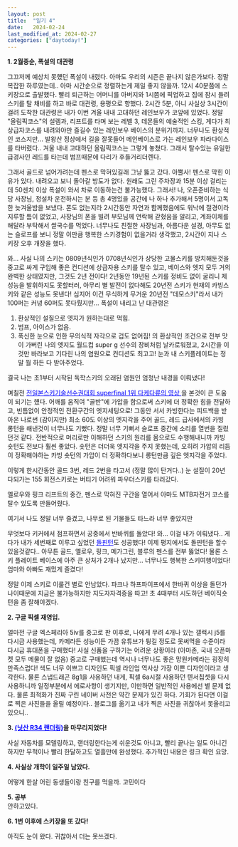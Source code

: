 ```yaml
---
layout: post
title:  "일기 4"
date:   2024-02-24
last_modified_at: 2024-02-27
categories: ["daytoday!"]
---
```


**1. 2월중순, 폭설의 대관령**
   
   그끄저께 예상치 못헀던 폭설이 내렸다.
   아마도 우리의 시즌은 끝나지 않은가보다.
   정말 복잡한 하루였는데..
   아마 시간순으로 정렬하는게 제일 좋지 않을까.
   12시 40분쯤에 스키장으로 출발했다.
   빨리 퇴근하는 어머니를 아버지와 1시쯤에 픽업하고 집에 잠시 들려 스키를 탈 채비를 하고
   바로 대관령, 용평으로 향했다.
   2시간 5분, 아니 사실상 3시간이 걸려 도착한 대관령은
   내가 이번 겨울 내내 고대하던 레인보우가 코앞에 있었다.
   정말 "올림픽코스"의 설렘과, 리프트를 타며 보는 레벨 3, 데몬들의 예술적인 스킹, 게다가 최상급자코스를 내려와야만 즐길수 있는 레인보우 베이스의 분위기까지.
   너무나도 환상적인 코스지만... 발왕산 정상에서 길을 잘못들어 메인베이스로 가는 레인보우 파라다이스를 타버렸다.. 겨울 내내 고대하던 올림픽코스는 그렇게 놓쳤다.
   그래서 탈수있는 유일한 급경사인 레드를 타는데 범프때문에 다리가 후들거리더렌다.
   
   그래서 골드로 넘어가려는데 펜스로 막혀있길래 그냥 뚫고 갔다.
   아뿔사! 펜스로 막힌 이유가 있다. 내려오고 보니 돌아갈 방도가 없다.
   원래도 그린 주차장과 15분 이상 걸리는데 50센치 이상 폭설이 와서 차로 이동하는건 불가능했다.
   그래서! 나, 오픈준비하는 식당 사장님, 정설차 운전하시는 분 등 총 4명있을 공간에 나 하나 추가해서 5명이서 고독한 늦겨울밤을 보냈다.
   폰도 없는지라 2시간동안 자연과 함께했음에도 워낙에 절경이라 지루할 틈이 없었고,
   사장님의 폰을 빌려 부모님께 연락해 갇혔음을 알리고, 계좌이체를 해달라 부탁해서 쌀국수를 먹었다.
   너무나도 친절한 사장님과, 아름다운 설경, 아무도 없는 슬로프를 보니 정말 이만큼 행복한 스키경험이 없을거라 생각했고,
   2시간이 지나 스키장 오후 개장을 했다.

   와... 사실 나의 스키는 0809년식인가 0708년식인가 상당한 고물스키를 방치해둔것을 중고로 싸게 구입해 좋은 컨디션에 상급자용 스키를 탈수 있고,
   베이스와 엣지 모두 거의 완벽한 상태였지만, 그것도 2년 전이다! 2년동안 19년된 스키를 정비도 없이 굴리니 제 성능을 발휘하지도 못할터러,
   아무리 별 발전이 없다해도 20년전 스키가 현재의 카빙스키와 같은 성능도 못낸다!
   심지어 이건 무식하게 무거운 20년전 "데모스키"라서 내가 100퍼는 커녕 60퍼도 못다뤘지만...
   폭설이 내리고 난 대관령은
   1. 환상적인 설질으로 엣지가 원하는대로 먹힘.
   2. 범프, 아이스가 없음.
   3. 푹신한 눈으로 인한 무의식적 자각으로 겁도 없어짐!
   의 환상적인 조건으로
   전부 맛이 가버린 나의 엣지도 월드컵 super g 선수의 장비처럼 날카로워졌고,
   2시간을 이것만 바라보고 기다린 나의 염원으로 컨디션도 최고고!
   눈과 내 스키플레이트는 정말 뭘 하든 다 받아주었다.

   결국 나는 초1부터 시작된 독학스키의 오래된 염원인 엄청난 내경을 이뤄냈다!

   며칠전 <a href="https://youtu.be/x-hCrikjWes?si=Dtmt3lBnkjkKtMih" style="color: blue; text-decoration: underline;">전일본스키기술선수권대회 superfinal 1위 다케다류의 영상 </a>을 본것이 큰 도움이 되기는 헀다.
   어깨를 움직여 "골반"에 가압을 함으로써 스키에 더 정확한 힘을 전달하고, 빈틈없이 안정적인 전환구간의 엣지세팅으로!
   그동안 서서 카빙한다는 피드백을 받아온 나로썬 (감이지만) 최소 60도 이상의 엣지각을 주어 골드, 레드 급사에서의 카빙 롱턴을 해낸것이 너무나도 기뻤다.
   정말 너무 기뻐서 슬로프 중간에 소리를 열번을 질렀던것 같다.
   전반적으로 머리로만 이해하던 스키의 원리를 몸으로도 수행해내니까 카빙 숏턴도 전보다 훨씬 좋았다.
   숏턴은 더더욱 엣지각을 주지 못했는데, 오히려 가압의 리듬이 정확해야하는 카빙 숏턴의 가압이 더 정확하다보니 롱턴만큼 깊은 엣지각을 주었다.

   이렇게 한시간동안 골드 3번, 레드 2번을 타고서 (정말 많이 탄거다..) 눈 설질이 20년 다되가는 155 회전스키로는 버티기 어려워 파우더스키를 타러갔다.

   옐로우와 핑크 리프트의 중간, 펜스로 막혀진 구간을 열어서
   아마도 MTB자전거 코스를 탈수 있도록 만들어줬다.

   여기서 나도 정말 너무 즐겼고, 나무로 된 기물들도 타느라 너무 좋았지만

   무엇보다 키커에서 점프하면서 공중에서 반바퀴를 돌았다!
   와... 이걸 내가 이뤄냈다..
   게다가 내가 세번째로 이루고 싶었던 <a href="https://youtu.be/7GmzyOwZqsc?si=8IJkV0zSvVX-p-IB" style="color: blue; text-decoration: underline;">돌핀턴</a>도 성공했다!
   이제 평지에서도 돌핀턴을 할수 있을것같다..
   아무튼 골드, 옐로우, 핑크, 메가그린, 블루의 펜스를 전부 뚫었다!
   물론 스키 플레이트 베이스에 아주 큰 상처가 2개나 났지만...
   너무나도 행복한 스키여행이었다! 엄마와 아빠도 재밌게 즐겼다!

   정말 이제 스키로 이룰건 별로 안남았다. 파크나 하프파이프에서 한바퀴 이상을 돌던가 나이때문에 지금은 불가능하지만 지도자자격증을 따고!
   초 4때부터 시도하던 베이직숏턴을 좀 잘해야겠다.


**2. 구글 픽셀 재영입.**
   
   얼마전 구글 엑스페리아 5iv를 중고로 판 이후로, 나에게 무려 4개나 있는 갤럭시 j5를 다시금 사용했는데, 카메라든 성능이든 가끔 유튜브가 튕길 정도로 못써먹을 수준이라 다시금 휴대폰을 구매했다!
   사실 신품을 구하기는 어려운 상황이라 (아마존, 국내 오픈마켓 모두 메물이 잘 없음) 중고로 구매했는데 역시나 너무나도 좋은 망원카메라는 굉장히 만족스럽다! 색도 너무 이쁘고 디자인도 픽셀 라인업 역사상 가장 이쁜 디자인이라고 생각한다.
   물론 스냅드래곤 8g1을 사용하던 내게, 픽셀 6a시절 사용하던 텐서칩셋을 다시 사용하니까 일정부분에서 에로사항이 생기지만, 이만하면 일반적인 사용에선 별 문제 없다. 물론 최적화가 진짜 구린 네이버 사전은 약간 문제가 있긴 하다.
   기회가 된다면 이걸로 찍은 사진들을 올릴 예정이다.. 블로그를 옮기고 내가 찍은 사진을 귀찮아서 못올리고 있으니..

**3. <a href="https://whoisrealminjueun.github.io/2024/02/20/%EB%8B%9B%EC%82%B0-r34-%EC%8A%A4%EC%B9%B4%EC%9D%B4%EB%9D%BC%EC%9D%B8-gt-r" style="color: blue; text-decoration: underline;">(닛산 R34 랜더링)</a>을 마무리지었다!**

   사실 자동차를 모델링하고, 랜더링한다는게 쉬운것도 아니고, 빨리 끝나는 일도 아니긴 하지만 무척이나 빨리 한달하고도 열흘만에 완성했다. 추가적인 내용은 링크 확인 요망.

**4. 사실상 개학이 일주일 남았다.**

   어떻게 한살 어린 동생들이랑 친구를 먹을까. 고민이다

**5. 공부<br>**
   안하고있다.

**6. 1번 이후에 스키장을 또 갔다!**

   아직도 눈이 왔다. 귀찮아서 더는 못쓰겠다.
